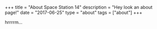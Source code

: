 +++
title = "About Space Station 14"
description = "Hey look an about page!"
date = "2017-06-25"
type = "about"
tags = ["about"]
+++

hrrrrm...
